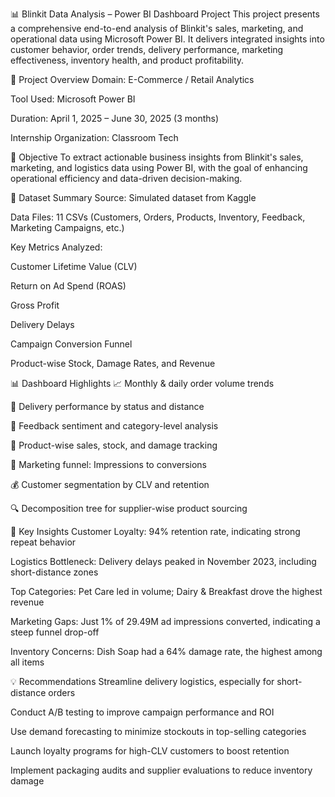 📊 Blinkit Data Analysis – Power BI Dashboard Project
This project presents a comprehensive end-to-end analysis of Blinkit's sales, marketing, and operational data using Microsoft Power BI. It delivers integrated insights into customer behavior, order trends, delivery performance, marketing effectiveness, inventory health, and product profitability.

📌 Project Overview
Domain: E-Commerce / Retail Analytics

Tool Used: Microsoft Power BI

Duration: April 1, 2025 – June 30, 2025 (3 months)

Internship Organization: Classroom Tech

🎯 Objective
To extract actionable business insights from Blinkit's sales, marketing, and logistics data using Power BI, with the goal of enhancing operational efficiency and data-driven decision-making.

🧩 Dataset Summary
Source: Simulated dataset from Kaggle

Data Files: 11 CSVs (Customers, Orders, Products, Inventory, Feedback, Marketing Campaigns, etc.)

Key Metrics Analyzed:

Customer Lifetime Value (CLV)

Return on Ad Spend (ROAS)

Gross Profit

Delivery Delays

Campaign Conversion Funnel

Product-wise Stock, Damage Rates, and Revenue

📊 Dashboard Highlights
📈 Monthly & daily order volume trends

🚚 Delivery performance by status and distance

🧠 Feedback sentiment and category-level analysis

🛒 Product-wise sales, stock, and damage tracking

📣 Marketing funnel: Impressions to conversions

💰 Customer segmentation by CLV and retention

🔍 Decomposition tree for supplier-wise product sourcing

🧠 Key Insights
Customer Loyalty: 94% retention rate, indicating strong repeat behavior

Logistics Bottleneck: Delivery delays peaked in November 2023, including short-distance zones

Top Categories: Pet Care led in volume; Dairy & Breakfast drove the highest revenue

Marketing Gaps: Just 1% of 29.49M ad impressions converted, indicating a steep funnel drop-off

Inventory Concerns: Dish Soap had a 64% damage rate, the highest among all items

💡 Recommendations
Streamline delivery logistics, especially for short-distance orders

Conduct A/B testing to improve campaign performance and ROI

Use demand forecasting to minimize stockouts in top-selling categories

Launch loyalty programs for high-CLV customers to boost retention

Implement packaging audits and supplier evaluations to reduce inventory damage
